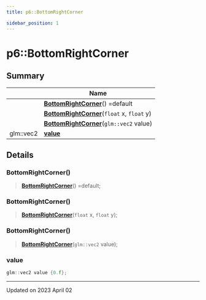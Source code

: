 ```yaml
---
title: p6::BottomRightCorner

sidebar_position: 1
---
```


# p6::BottomRightCorner







## Summary

|                | Name           |
| -------------- | -------------- |
| | **[BottomRightCorner](/reference/Types/bottom_right_corner#bottomrightcorner)**() =default |
| | **[BottomRightCorner](/reference/Types/bottom_right_corner#bottomrightcorner)**(`float` x, `float` y) |
| | **[BottomRightCorner](/reference/Types/bottom_right_corner#bottomrightcorner)**(`glm::vec2` value) |
| glm::vec2 | **[value](/reference/Types/bottom_right_corner#value)**  |

## Details


### BottomRightCorner()

> **[BottomRightCorner](/reference/Types/bottom_right_corner#bottomrightcorner)**() =default;



### BottomRightCorner()

> **[BottomRightCorner](/reference/Types/bottom_right_corner#bottomrightcorner)**(`float` x, `float` y);



### BottomRightCorner()

> **[BottomRightCorner](/reference/Types/bottom_right_corner#bottomrightcorner)**(`glm::vec2` value);





### value

```cpp
glm::vec2 value {0.f};
```


-------------------------------

Updated on 2023 April 02